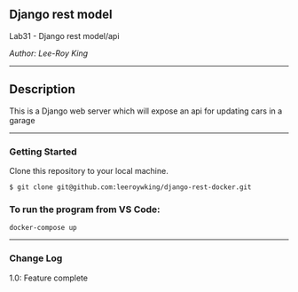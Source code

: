 ## Django rest model

Lab31 - Django rest model/api

*Author: Lee-Roy King*

----

## Description
This is a Django web server which will expose an api for updating cars in a garage

---

### Getting Started
Clone this repository to your local machine.

```
$ git clone git@github.com:leeroywking/django-rest-docker.git
```

### To run the program from VS Code:
`docker-compose up`

---


### Change Log
1.0: Feature complete
